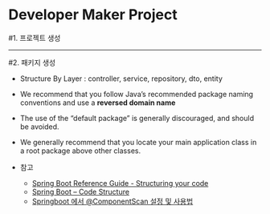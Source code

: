 # Developer Maker Project    

#1. 프로젝트 생성

---

#2. 패키지 생성
- Structure By Layer : controller, service, repository, dto, entity  
- We recommend that you follow Java’s recommended package naming conventions and use a **reversed domain name**  
- The use of the “default package” is generally discouraged, and should be avoided.
- We generally recommend that you locate your main application class in a root package above other classes.

- 참고
  - [Spring Boot Reference Guide - Structuring your code](https://docs.spring.io/spring-boot/docs/2.0.0.M2/reference/htmlsingle/#using-boot-structuring-your-code)  
  - [Spring Boot – Code Structure](https://www.geeksforgeeks.org/spring-boot-code-structure/#:~:text=There%20is%20no%20specific%20layout,divide%20the%20project%20into%20modules.)
  - [Springboot 에서 @ComponentScan 설정 및 사용법](https://oingdaddy.tistory.com/254)